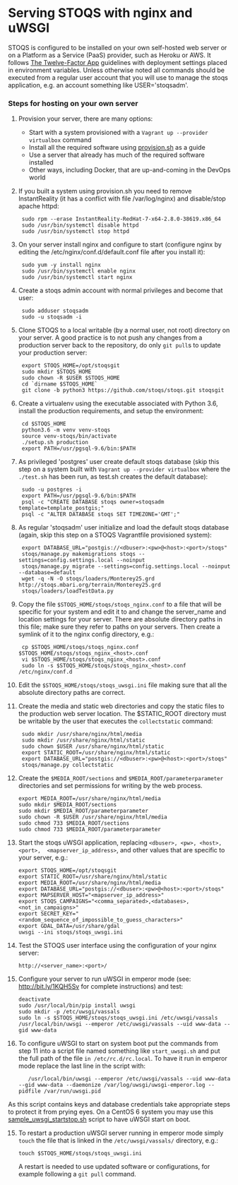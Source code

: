 Serving STOQS with nginx and uWSGI
==================================

STOQS is configured to be installed on your own self-hosted web server or on a 
Platform as a Service (PaaS) provider, such as Heroku or AWS.  It follows
[The Twelve-Factor App](http://12factor.net/) guidelines with deployment 
settings placed in environment variables.  Unless otherwise noted all commands
should be executed from a regular user account that you will use to manage
the stoqs application, e.g. an account something like USER='stoqsadm'.

### Steps for hosting on your own server

1. Provision your server, there are many options: 

    * Start with a system provisioned with a `Vagrant up --provider virtualbox` command
    * Install all the required software using [provision.sh](../../provision.sh) as a guide
    * Use a server that already has much of the required software installed
    * Other ways, including Docker, that are up-and-coming in the DevOps world

2. If you built a system using provision.sh you need to remove InstantReality 
   (it has a conflict with file /var/log/nginx) and disable/stop apache httpd:

        sudo rpm --erase InstantReality-RedHat-7-x64-2.8.0-38619.x86_64
        sudo /usr/bin/systemctl disable httpd
        sudo /usr/bin/systemctl stop httpd

3. On your server install nginx and configure to start (configure nginx
   by editing the /etc/nginx/conf.d/default.conf file after you install it):

        sudo yum -y install nginx
        sudo /usr/bin/systemctl enable nginx
        sudo /usr/bin/systemctl start nginx

4. Create a stoqs admin account with normal privileges and become that user:

        sudo adduser stoqsadm
        sudo -u stoqsadm -i

5. Clone STOQS to a local writable (by a normal user, not root) directory on 
   your server. A good practice is to not push any changes from a production
   server back to the repository, do only `git pull`s to update your production
   server:

        export STOQS_HOME=/opt/stoqsgit
        sudo mkdir $STOQS_HOME 
        sudo chown -R $USER $STOQS_HOME
        cd `dirname $STOQS_HOME`
        git clone -b python3 https://github.com/stoqs/stoqs.git stoqsgit

6. Create a virtualenv using the executable associated with Python 3.6, install 
   the production requirements, and setup the environment:
   
        cd $STOQS_HOME 
        python3.6 -m venv venv-stoqs
        source venv-stoqs/bin/activate
        ./setup.sh production
        export PATH=/usr/pgsql-9.6/bin:$PATH

7. As privileged 'postgres' user create default stoqs database (skip this step on
   a system built with `Vagrant up --provider virtualbox` where the `./test.sh`
   has been run, as test.sh creates the default database):

        sudo -u postgres -i
        export PATH=/usr/pgsql-9.6/bin:$PATH
        psql -c "CREATE DATABASE stoqs owner=stoqsadm template=template_postgis;"
        psql -c "ALTER DATABASE stoqs SET TIMEZONE='GMT';"

6. As regular 'stoqsadm' user initialize and load the default stoqs database (again,
   skip this step on a STOQS Vagrantfile provisioned system):

        export DATABASE_URL="postgis://<dbuser>:<pw>@<host>:<port>/stoqs"
        stoqs/manage.py makemigrations stoqs --settings=config.settings.local --noinput
        stoqs/manage.py migrate --settings=config.settings.local --noinput --database=default
        wget -q -N -O stoqs/loaders/Monterey25.grd http://stoqs.mbari.org/terrain/Monterey25.grd
        stoqs/loaders/loadTestData.py

7. Copy the file `$STOQS_HOME/stoqs/stoqs_nginx.conf` to a file that will be
   specific for your system and edit it to and change the server_name
   and location settings for your server.  There are absolute directory paths in 
   this file; make sure they refer to paths on your servers.  Then create a
   symlink of it to the nginx config directory, e.g.:

        cp $STOQS_HOME/stoqs/stoqs_nginx.conf $STOQS_HOME/stoqs/stoqs_nginx_<host>.conf
        vi $STOQS_HOME/stoqs/stoqs_nginx_<host>.conf
        sudo ln -s $STOQS_HOME/stoqs/stoqs_nginx_<host>.conf /etc/nginx/conf.d

8. Edit the `$STOQS_HOME/stoqs/stoqs_uwsgi.ini` file making sure that all the 
   absolute directory paths are correct.

9. Create the media and static web directories and copy the static files to the 
   production web server location. The $STATIC_ROOT directory must be writable 
   by the user that executes the `collectstatic` command:

        sudo mkdir /usr/share/nginx/html/media
        sudo mkdir /usr/share/nginx/html/static
        sudo chown $USER /usr/share/nginx/html/static
        export STATIC_ROOT=/usr/share/nginx/html/static
        export DATABASE_URL="postgis://<dbuser>:<pw>@<host>:<port>/stoqs"
        stoqs/manage.py collectstatic

10. Create the `$MEDIA_ROOT/sections` and `$MEDIA_ROOT/parameterparameter`
    directories and set permissions for writing by the web process. 

        export MEDIA_ROOT=/usr/share/nginx/html/media
        sudo mkdir $MEDIA_ROOT/sections
        sudo mkdir $MEDIA_ROOT/parameterparameter
        sudo chown -R $USER /usr/share/nginx/html/media
        sudo chmod 733 $MEDIA_ROOT/sections
        sudo chmod 733 $MEDIA_ROOT/parameterparameter


11. Start the stoqs uWSGI application, replacing `<dbuser>, <pw>, <host>, <port>, 
    <mapserver_ip_address>`, and other values that are specific to your 
    server, e.g.:

        export STOQS_HOME=/opt/stoqsgit
        export STATIC_ROOT=/usr/share/nginx/html/static
        export MEDIA_ROOT=/usr/share/nginx/html/media
        export DATABASE_URL="postgis://<dbuser>:<pw>@<host>:<port>/stoqs"
        export MAPSERVER_HOST="<mapserver_ip_address>"
        export STOQS_CAMPAIGNS="<comma_separated>,<databases>,<not_in_campaigns>"
        export SECRET_KEY="<random_sequence_of_impossible_to_guess_characters>"
        export GDAL_DATA=/usr/share/gdal
        uwsgi --ini stoqs/stoqs_uwsgi.ini

12. Test the STOQS user interface using the configuration of your nginx server:

        http://<server_name>:<port>/

13. Configure your server to run uWSGI in emperor mode (see: http://bit.ly/1KQH5Sv
    for complete instructions) and test:

        deactivate
        sudo /usr/local/bin/pip install uwsgi
        sudo mkdir -p /etc/uwsgi/vassals
        sudo ln -s $STOQS_HOME/stoqs/stoqs_uwsgi.ini /etc/uwsgi/vassals
        /usr/local/bin/uwsgi --emperor /etc/uwsgi/vassals --uid www-data --gid www-data

14. To configure uWSGI to start on system boot put the commands from step 11 into 
    a script file named something like `start_uwsgi.sh` and put the full path of the file
    `in /etc/rc.d/rc.local`.  To have it run in emperor mode replace the last line 
    in the script with:

           /usr/local/bin/uwsgi --emperor /etc/uwsgi/vassals --uid www-data --gid www-data --daemonize /var/log/uwsgi/uwsgi-emperor.log --pidfile /var/run/uwsgi.pid
   
   As this script contains keys and database credentials take appropriate steps to protect it from prying eyes. On a CentOS 6 system you may use this [sample_uwsgi_startstop.sh](sample_uwsgi_startstop.sh) script to have uWSGI start on boot.

15. To restart a production uWSGI server running in emperor mode simply `touch`
    the file that is linked in the `/etc/uwsgi/vassals/` directory, e.g.:

        touch $STOQS_HOME/stoqs/stoqs_uwsgi.ini

    A restart is needed to use updated software or configurations, for example
    following a `git pull` command.

